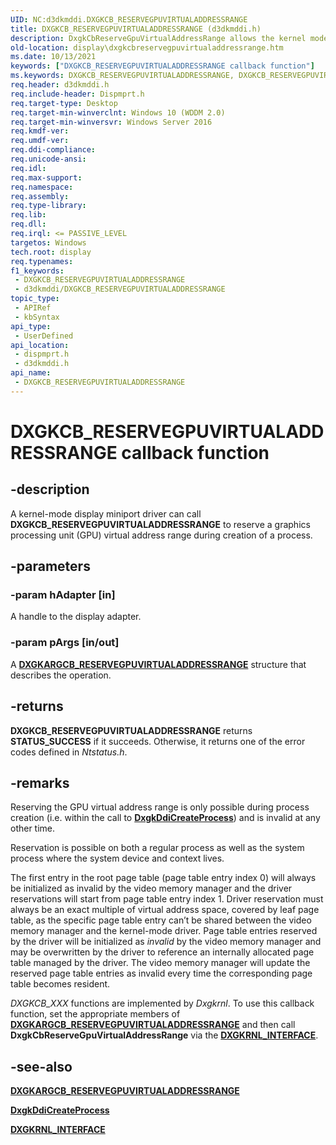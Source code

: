 ```yaml
---
UID: NC:d3dkmddi.DXGKCB_RESERVEGPUVIRTUALADDRESSRANGE
title: DXGKCB_RESERVEGPUVIRTUALADDRESSRANGE (d3dkmddi.h)
description: DxgkCbReserveGpuVirtualAddressRange allows the kernel mode driver to reserve a graphics processing unit (GPU) virtual address range during creation of a process.
old-location: display\dxgkcbreservegpuvirtualaddressrange.htm
ms.date: 10/13/2021
keywords: ["DXGKCB_RESERVEGPUVIRTUALADDRESSRANGE callback function"]
ms.keywords: DXGKCB_RESERVEGPUVIRTUALADDRESSRANGE, DXGKCB_RESERVEGPUVIRTUALADDRESSRANGE callback, DxgkCbReserveGpuVirtualAddressRange, DxgkCbReserveGpuVirtualAddressRange callback function [Display Devices], d3dkmddi/DxgkCbReserveGpuVirtualAddressRange, display.dxgkcbreservegpuvirtualaddressrange, dispmprt/DxgkCbReserveGpuVirtualAddressRange
req.header: d3dkmddi.h
req.include-header: Dispmprt.h
req.target-type: Desktop
req.target-min-winverclnt: Windows 10 (WDDM 2.0)
req.target-min-winversvr: Windows Server 2016
req.kmdf-ver: 
req.umdf-ver: 
req.ddi-compliance: 
req.unicode-ansi: 
req.idl: 
req.max-support: 
req.namespace: 
req.assembly: 
req.type-library: 
req.lib: 
req.dll: 
req.irql: <= PASSIVE_LEVEL
targetos: Windows
tech.root: display
req.typenames: 
f1_keywords:
 - DXGKCB_RESERVEGPUVIRTUALADDRESSRANGE
 - d3dkmddi/DXGKCB_RESERVEGPUVIRTUALADDRESSRANGE
topic_type:
 - APIRef
 - kbSyntax
api_type:
 - UserDefined
api_location:
 - dispmprt.h
 - d3dkmddi.h
api_name:
 - DXGKCB_RESERVEGPUVIRTUALADDRESSRANGE
---
```


# DXGKCB_RESERVEGPUVIRTUALADDRESSRANGE callback function

## -description

A kernel-mode display miniport driver can call **DXGKCB_RESERVEGPUVIRTUALADDRESSRANGE** to reserve a graphics processing unit (GPU) virtual address range during creation of a process.

## -parameters

### -param hAdapter [in]

A handle to the display adapter.

### -param pArgs [in/out]

A [**DXGKARGCB_RESERVEGPUVIRTUALADDRESSRANGE**](ns-d3dkmddi-_dxgkargcb_reservegpuvirtualaddressrange.md) structure that describes the operation.

## -returns

**DXGKCB_RESERVEGPUVIRTUALADDRESSRANGE** returns **STATUS_SUCCESS** if it succeeds. Otherwise, it returns one of the error codes defined in *Ntstatus.h*.

## -remarks

Reserving the GPU virtual address range is only possible during process creation (i.e. within the call to [**DxgkDdiCreateProcess**](nc-d3dkmddi-dxgkddi_createprocess.md)) and is invalid at any other time.

Reservation is possible on both a regular process as well as the system process where the system device and context lives.

The first entry in the root page table (page table entry index 0) will always be initialized as invalid by the video memory manager and the driver reservations will start from page table entry index 1. Driver reservation must always be an exact multiple of virtual address space, covered by leaf page table, as the specific page table entry can’t be shared between the video memory manager and the kernel-mode driver. Page table entries reserved by the driver will be initialized as *invalid* by the video memory manager and may be overwritten by the driver to reference an internally allocated page table managed by the driver. The video memory manager will update the reserved page table entries as invalid every time the corresponding page table becomes resident.

*DXGKCB_XXX* functions are implemented by *Dxgkrnl*. To use this callback function, set the appropriate members of [**DXGKARGCB_RESERVEGPUVIRTUALADDRESSRANGE**](ns-d3dkmddi-_dxgkargcb_reservegpuvirtualaddressrange.md) and then call **DxgkCbReserveGpuVirtualAddressRange** via the [**DXGKRNL_INTERFACE**](../dispmprt/ns-dispmprt-_dxgkrnl_interface.md).

## -see-also

[**DXGKARGCB_RESERVEGPUVIRTUALADDRESSRANGE**](ns-d3dkmddi-_dxgkargcb_reservegpuvirtualaddressrange.md)

[**DxgkDdiCreateProcess**](nc-d3dkmddi-dxgkddi_createprocess.md)

[**DXGKRNL_INTERFACE**](../dispmprt/ns-dispmprt-_dxgkrnl_interface.md)
